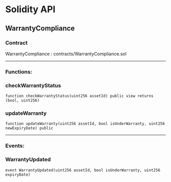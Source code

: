 # Solidity API

## WarrantyCompliance

### Contract
WarrantyCompliance : contracts/WarrantyCompliance.sol

 --- 
### Functions:
### checkWarrantyStatus

```solidity
function checkWarrantyStatus(uint256 assetId) public view returns (bool, uint256)
```

### updateWarranty

```solidity
function updateWarranty(uint256 assetId, bool isUnderWarranty, uint256 newExpiryDate) public
```

 --- 
### Events:
### WarrantyUpdated

```solidity
event WarrantyUpdated(uint256 assetId, bool isUnderWarranty, uint256 expiryDate)
```


